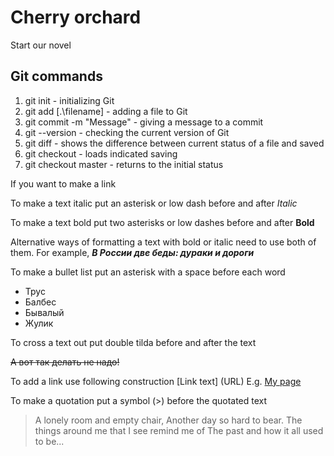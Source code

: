 # Cherry orchard

Start our novel

## Git commands

1. git init - initializing Git
2. git add [.\filename] - adding a file to Git
3. git commit -m "Message" - giving a message to a commit
4. git --version - checking the current version of Git
5. git diff - shows the difference between current status of a file and saved
6. git checkout - loads indicated saving
7. git checkout master - returns to the initial status


If you want to make a link


To make a text italic put an asterisk or low dash before and after *Italic*

To make a text bold put two asterisks or low dashes before and after **Bold**


Alternative ways of formatting a text with bold or italic need to use both of them. For example, *__В России две беды: дураки и дороги__*

To make a bullet list put an asterisk with a space before each word
* Трус
* Балбес
* Бывалый
* Жулик

To cross a text out put double tilda before and after the text

~~А вот так делать не надо!~~

To add a link use following construction [Link text]
(URL)
E.g. [My page](https://tonysable.taplink.ws)

To make a quotation put a symbol (>) before the quotated text

 >A lonely room and empty chair,
Another day so hard to bear.
The things around me that I see remind me of
The past and how it all used to be...

